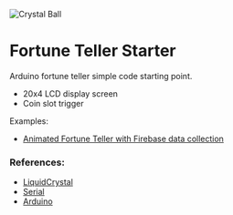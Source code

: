![Crystal Ball](https://emojipedia-us.s3.dualstack.us-west-1.amazonaws.com/thumbs/240/joypixels/239/crystal-ball_1f52e.png)
# Fortune Teller Starter

Arduino fortune teller simple code starting point.

- 20x4 LCD display screen
- Coin slot trigger

Examples:
- [Animated Fortune Teller with Firebase data collection](https://github.com/doublejosh/FortuneTeller)

### References:
- [LiquidCrystal](https://www.arduino.cc/en/Reference/LiquidCrystal)
- [Serial](https://www.arduino.cc/reference/en/language/functions/communication/serial/)
- [Arduino](https://www.arduino.cc/reference/en/)
